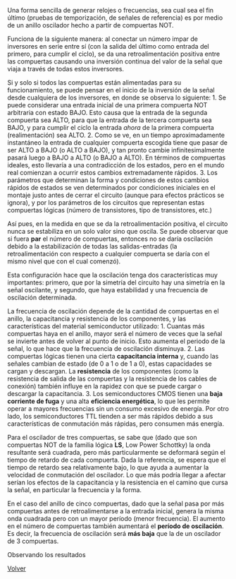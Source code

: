 Una forma sencilla de generar relojes o frecuencias, sea cual sea el fin último (pruebas de temporización, de señales de referencia) es por medio de un anillo oscilador hecho a partir de compuertas NOT.

Funciona de la siguiente manera: al conectar un número impar de inversores en serie entre sí (con la salida del último como entrada del primero, para cumplir el ciclo), se da una retroalimentación positiva entre las compuertas causando una inversión continua del valor de la señal que viaja a través de todas estos inversores.

Si y solo si todos las compuertas están alimentadas para su funcionamiento, se puede pensar en el inicio de la inversión de la señal desde cualquiera de los inversores, en donde se observa lo siguiente:
	1. Se puede considerar una entrada inicial de una primera compuerta NOT arbitraria con estado BAJO. Esto causa que la entrada de la segunda compuerta sea ALTO, para que la entrada de la tercera compuerta sea BAJO, y para cumplir el ciclo la entrada _ahora_ de la primera compuerta (realimentación) sea ALTO. 
	2. Como se ve, en un tiempo aproximadamente instantáneo la entrada de cualquier compuerta escogida tiene que pasar de ser ALTO a BAJO (o ALTO a BAJO), y tan pronto cambie infinitesimalmente pasará luego a BAJO a ALTO (o BAJO a ALTO). En términos de compuertas ideales, esto llevaría a una contradicción de los estados, pero en el mundo real comienzan a ocurrir estos cambios extremadamente rápidos.
	3. Los parámetros que determinan la forma y condiciones de estos cambios rápidos de estados se ven determinados por condiciones iniciales en el montaje justo antes de cerrar el circuito (aunque para efectos prácticos se ignora), y por los parámetros de los circuitos que representan estas compuertas lógicas (número de transistores, tipo de transistores, etc.)

Así pues, en la medida en que se da la retroalimentación positiva, el circuito nunca se estabiliza en un solo valor sino que oscila. Se puede observar que si fuera **par** el número de compuertas, entonces no se daría oscilación debido a la estabilización de todas las salidas-entradas (la retroalimentación con respecto a cualquier compuerta se daría con el mismo nivel que con el cual comenzó).

Esta configuración hace que la oscilación tenga dos características muy importantes: primero, que por la simetría del circuito hay una simetría en la señal oscilante, y segundo, que haya estabilidad y una frecuencia de oscilación determinada.

La frecuencia de oscilación depende de la cantidad de compuertas en el anillo, la capacitancia y resistencia de los componentes, y las características del material semiconductor utilizado:
	1. Cuantas más compuertas haya en el anillo, mayor será el número de veces que la señal se invierte antes de volver al punto de inicio. Esto aumenta el periodo de la señal, lo que hace que la frecuencia de oscilación disminuya. 
	2. Las compuertas lógicas tienen una cierta **capacitancia interna** y, cuando las señales cambian de estado (de 0 a 1 o de 1 a 0), estas capacidades se cargan y descargan. La **resistencia** de los componentes (como la resistencia de salida de las compuertas y la resistencia de los cables de conexión) también influye en la rapidez con que se puede cargar o descargar la capacitancia.
	3. Los semiconductores CMOS tienen una **baja corriente de fuga** y una alta **eficiencia energética**, lo que les permite operar a mayores frecuencias sin un consumo excesivo de energía. Por otro lado, los semiconductores TTL tienden a ser más rápidos debido a sus características de conmutación más rápidas, pero consumen más energía.

Para el oscilador de tres compuertas, se sabe que (dado que son compuertas NOT de la familia lógica **LS**, Low Power Schottky) la onda resultante será cuadrada, pero más particularmente se deformará según el tiempo de retardo de cada compuerta. Dada la referencia, se espera que el tiempo de retardo sea relativamente bajo, lo que ayuda a aumentar la velocidad de conmutación del oscilador. Lo que más podría llegar a afectar serían los efectos de la capacitancia y la resistencia en el camino que cursa la señal, en particular la frecuencia y la forma.

En el caso del anillo de cinco compuertas, dado que la señal pasa por más compuertas antes de retroalimentarse a la entrada inicial, genera la misma onda cuadrada pero con un mayor período (menor frecuencia). El aumento en el número de compuertas también aumentará el **período de oscilación**. Es decir, la frecuencia de oscilación será **más baja** que la de un oscilador de 3 compuertas.

Observando los resultados 

[Volver](https://github.com/juamorenogo/Digital_2024_2/tree/main/Lab_01/SN70LS04)